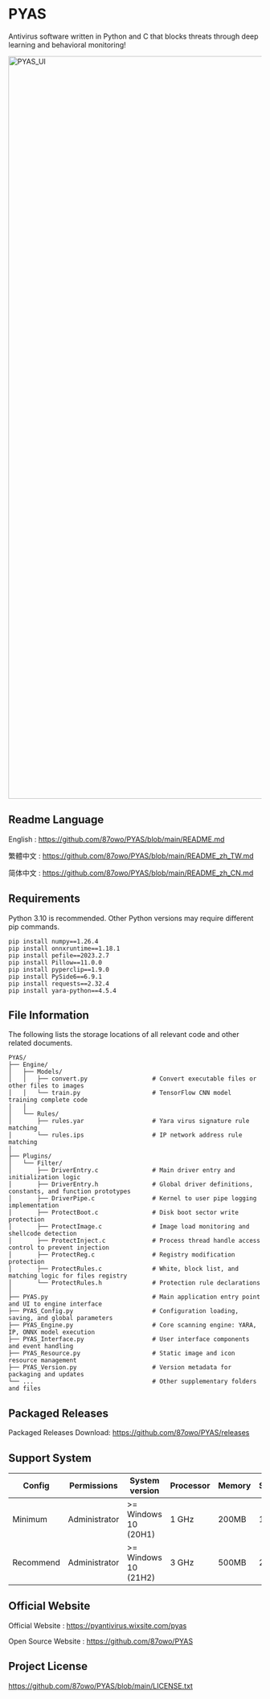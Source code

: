 # PYAS

Antivirus software written in Python and C that blocks threats through deep learning and behavioral monitoring!

<img width="2245" height="1477" alt="PYAS_UI" src="https://github.com/user-attachments/assets/87d40261-7655-49ad-a19c-1ffcca60584f" />

## Readme Language

English : https://github.com/87owo/PYAS/blob/main/README.md

繁體中文 : https://github.com/87owo/PYAS/blob/main/README_zh_TW.md

简体中文 : https://github.com/87owo/PYAS/blob/main/README_zh_CN.md

## Requirements

Python 3.10 is recommended. Other Python versions may require different pip commands.

```
pip install numpy==1.26.4
pip install onnxruntime==1.18.1
pip install pefile==2023.2.7
pip install Pillow==11.0.0
pip install pyperclip==1.9.0
pip install PySide6==6.9.1
pip install requests==2.32.4
pip install yara-python==4.5.4
```

## File Information

The following lists the storage locations of all relevant code and other related documents.

```
PYAS/
├── Engine/
│   ├── Models/
│   │   ├── convert.py                  # Convert executable files or other files to images
│   │   └── train.py                    # TensorFlow CNN model training complete code
│   │
│   └── Rules/
│       ├── rules.yar                   # Yara virus signature rule matching
│       └── rules.ips                   # IP network address rule matching
│
├── Plugins/
│   └── Filter/
│       ├── DriverEntry.c               # Main driver entry and initialization logic
│       ├── DriverEntry.h               # Global driver definitions, constants, and function prototypes
│       ├── DriverPipe.c                # Kernel to user pipe logging implementation
│       ├── ProtectBoot.c               # Disk boot sector write protection
│       ├── ProtectImage.c              # Image load monitoring and shellcode detection
│       ├── ProtectInject.c             # Process thread handle access control to prevent injection
│       ├── ProtectReg.c                # Registry modification protection
│       ├── ProtectRules.c              # White, block list, and matching logic for files registry
│       └── ProtectRules.h              # Protection rule declarations
│
├── PYAS.py                             # Main application entry point and UI to engine interface
├── PYAS_Config.py                      # Configuration loading, saving, and global parameters
├── PYAS_Engine.py                      # Core scanning engine: YARA, IP, ONNX model execution
├── PYAS_Interface.py                   # User interface components and event handling
├── PYAS_Resource.py                    # Static image and icon resource management
├── PYAS_Version.py                     # Version metadata for packaging and updates
└── ...                                 # Other supplementary folders and files
```

## Packaged Releases

Packaged Releases Download: https://github.com/87owo/PYAS/releases

## Support System

| Config    | Permissions   | System version       | Processor | Memory | Storage |
|-----------|---------------|----------------------|-----------|--------|---------|
| Minimum   | Administrator | >= Windows 10 (20H1) | 1 GHz     | 200MB  | 100MB   |
| Recommend | Administrator | >= Windows 10 (21H2) | 3 GHz     | 500MB  | 200MB   |

## Official Website

Official Website : https://pyantivirus.wixsite.com/pyas

Open Source Website : https://github.com/87owo/PYAS

## Project License

https://github.com/87owo/PYAS/blob/main/LICENSE.txt
